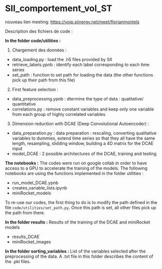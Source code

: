 # SII_comportement_vol_ST

nouveau lien meeting:
https://voip.siinergy.net/meet/florianmontels

Description des fichiers de code : 

**In the folder code/utilities :** 
  1) Chargement des données : 
  - data_loading.py : load the .h5 files provided by SII 
  - retrieve_labels.ypnb : identify each label corresponding to each time series
  - set_path : function to set path for loading the data (the other functions pick up their path from this file)

  2) First feature selection : 
  - data_preprocessing.ypnb : dtermine the type of data : qualitative/ quantitative
  - correlations.py : remove constant variables and keep only one variable from each group of highly correlated variables

  3) Dimension reduction with DCAE (Deep Convolutional Autoencoder) : 
  - data_preparation.py : data preparation : rescaling, converting qualitative variables to dummies, extend time series so that they all have the same length, resampling, slidding window, building a 4D matrix for the DCAE input
  - model_DCAE : 2 possible architectures of the DCAE, training and testing
 
**The notebooks :**
The codes were run on google collab in order to have access to a GPU to accelerate the training of the models. The following notebooks are using the functions implemented in the folder utilities :
  - run_model_DCAE.ypnb
  - creates_variable_lists.ipynb
  - miniRocket_models
 
To re-use our codes, the first thing to do is to modify the path defined in the file `code/utilities/set_path.py`. Once this path is set, all other files pick up the path from there. 

**In the folder results :** Results of the training of the DCAE and miniRocket models
  - results_DCAE
  - miniRocket_images 
  
**In the folder sorting_variables :** List of the variables selected after the preprocessing of the data. A .txt file in this folder describes the content of the .pkl files.


